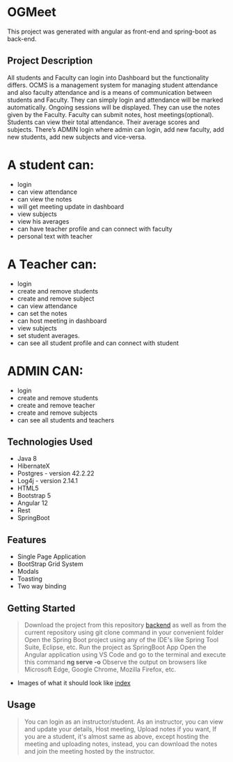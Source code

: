 # OGMeet

This project was generated with angular as front-end and spring-boot as back-end.


## Project Description
All students and Faculty can login into Dashboard but the functionality differs. OCMS is a management system for managing student attendance and also faculty attendance and is a means of communication between students and Faculty. They can simply login and attendance will be marked automatically. Ongoing sessions will be displayed. They can use the notes given by the Faculty. Faculty can submit notes, host meetings(optional). Students can view their total attendance. Their average scores and subjects. There’s ADMIN login where admin can login, add new faculty, add new students, add new subjects and vice-versa.

# A student can:
* login
* can view attendance
* can view the notes
* will get meeting update in dashboard
* view subjects
* view his averages
* can have teacher profile and can connect with faculty
* personal text with teacher

# A Teacher can:
* login
* create and remove students
* create and remove subject
* can view attendance
* can set the notes
* can host meeting in dashboard
* view subjects
* set student averages.
* can see all student profile and can connect with student

# ADMIN CAN:
* login
* create and remove students
* create and remove teacher
* create and remove subjects
* can see all students and teachers

## Technologies Used

* Java 8
* HibernateX
* Postgres - version 42.2.22
* Log4j - version 2.14.1
* HTML5
* Bootstrap 5
* Angular 12
* Rest
* SpringBoot

## Features

* Single Page Application
* BootStrap Grid System
* Modals
* Toasting
* Two way binding


## Getting Started
   
> Download the project from this repository [backend](https://github.com/Sri-va/Project2-backend.git) as well as from the current repository using git clone command in your convenient folder 
> Open the Spring Boot project using any of the IDE's like Spring Tool Suite, Eclipse, etc.
> Run the project as SpringBoot App
> Open the Angular application using VS Code and go to the terminal and execute this command **ng serve -o**
> Observe the output on browsers like Microsoft Edge, Google Chrome, Mozilla Firefox, etc.


- Images of what it should look like
   [index](https://github.com/Sri-va/Project-2/blob/main/index.jpeg)


## Usage

> You can login as an instructor/student.
> As an instructor, you can view and update your details,
> Host meeting,
> Upload notes if you want,
> If you are a student, it's almost same as above, except hosting the meeting and uploading notes, instead, you can download the notes and join the meeting hosted by the instructor.



